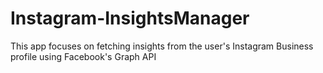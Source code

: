 # Instagram-InsightsManager
This app focuses on fetching insights from the user's Instagram Business profile using Facebook's Graph API
